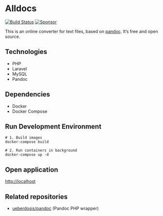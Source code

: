 # Alldocs

[![Build Status](https://github.com/ueberdosis/alldocs.app/workflows/build/badge.svg)](https://github.com/ueberdosis/alldocs.app/actions)
[![Sponsor](https://img.shields.io/static/v1?label=Sponsor&message=%E2%9D%A4&logo=GitHub)](https://github.com/sponsors/ueberdosis)

This is an online converter for text files, based on [pandoc](https://github.com/jgm/pandoc). It’s free and open source.

## Technologies

- PHP
- Laravel
- MySQL
- Pandoc

## Dependencies

- Docker
- Docker Compose

## Run Development Environment

```
# 1. Build images
docker-compose build

# 2. Run containers in background
docker-compose up -d
```

## Open application
<http://localhost>

## Related repositories

* [ueberdosis/pandoc](https://github.com/ueberdosis/pandoc) (Pandoc PHP wrapper)
